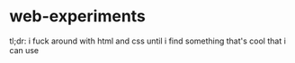 # web-experiments
tl;dr: i fuck around with html and css until i find something that's cool that i can use

